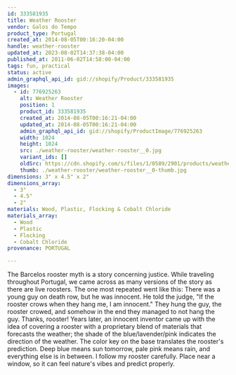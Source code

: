 ```yaml
---
id: 333581935
title: Weather Rooster
vendor: Galos do Tempo
product_type: Portugal
created_at: 2014-08-05T00:16:20-04:00
handle: weather-rooster
updated_at: 2023-08-02T14:37:38-04:00
published_at: 2011-06-02T14:58:00-04:00
tags: fun, practical
status: active
admin_graphql_api_id: gid://shopify/Product/333581935
images:
  - id: 776925263
    alt: Weather Rooster
    position: 1
    product_id: 333581935
    created_at: 2014-08-05T00:16:21-04:00
    updated_at: 2014-08-05T00:16:21-04:00
    admin_graphql_api_id: gid://shopify/ProductImage/776925263
    width: 1024
    height: 1024
    src: ./weather-rooster/weather-rooster__0.jpg
    variant_ids: []
    oldSrc: https://cdn.shopify.com/s/files/1/0589/2901/products/weather-rooster_1.jpeg?v=1407212181
    thumb: ./weather-rooster/weather-rooster__0-thumb.jpg
dimensions: 3" x 4.5" x 2"
dimensions_array:
  - 3"
  - 4.5"
  - 2"
materials: Wood, Plastic, Flocking & Cobalt Chloride
materials_array:
  - Wood
  - Plastic
  - Flocking
  - Cobalt Chloride
provenance: PORTUGAL

---
```


The Barcelos rooster myth is a story concerning justice. While traveling throughout Portugal, we came across as many versions of the story as there are live roosters. The one most repeated went like this: There was a young guy on death row, but he was innocent. He told the judge, "If the rooster crows when they hang me, I am innocent." They hung the guy, the rooster crowed, and somehow in the end they managed to not hang the guy. Thanks, rooster! Years later, an innocent inventor came up with the idea of covering a rooster with a proprietary blend of materials that forecasts the weather; the shade of the blue/lavender/pink indicates the direction of the weather. The color key on the base translates the rooster's prediction. Deep blue means sun tomorrow, pale pink means rain, and everything else is in between. I follow my rooster carefully. Place near a window, so it can feel nature's vibes and predict properly.